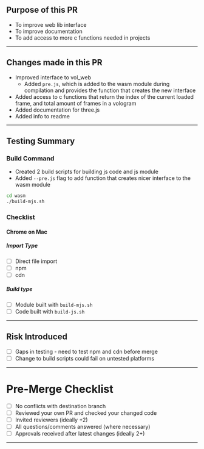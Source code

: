 <!-- 
This document serves as a simple example of a PR template.
It also contains some recommended headings along with some
other useful headers. At the end of the document are some
extra blocks of Markdown that could be used in many 
different PRs and the hope is they can be copied and pasted.
-->

<!-- ( Optional Header ) --\>
## Pre-PR Checklist 

- [ ] New code sufficiently commented and documented?
- [ ] New code passes unit tests?

***
-->

## Purpose of this PR
<!-- ( Recommened Header )
List here the problems that the PR is trying to fix.
Use your JIRA cards for inspiration for this section.

Examples:
-->
* To improve web lib interface
* To improve documentation
* To add access to more c functions needed in projects

***

## Changes made in this PR
<!-- ( Recommened Header )
Give a brief description of the work done on each issue
listed in the section above.

Consider using screenshots/videos to describe your work:
https://docs.github.com/en/get-started/writing-on-github/working-with-advanced-formatting/attaching-files

Example:
-->
* Improved interface to vol_web 
  * Added `pre.js`, which is added to the wasm module during compilation and provides the function that creates the new interface 
* Added access to c functions that return the index of the current loaded frame, and total amount of frames in a vologram
* Added documentation for three.js
* Added info to readme


***

## Testing Summary
<!-- ( Recommened Header )
Explained how reviewers build, deploy, and test your code and what should they look for that would indicate a bug or regression.

This is an opportunity to add the base build and testing commands to the template that developers can copy, paste and/or modify to hightlight any changes to the build process (e.g. as a result of a new dependency):
-->

### Build Command

* Created 2 build scripts for building js code and js module
* Added `--pre.js` flag to add function that creates nicer interface to the wasm module

```sh
cd wasm
./build-mjs.sh
```
<!--
State what devices, iOS'es, browsers, etc. were tested on. You can also ask
for others to help test on platforms you cannot.

Example:
-->

### Checklist

#### Chrome on Mac 

##### Import Type

- [ ] Direct file import 
- [ ] npm
- [ ] cdn

##### Build type

- [ ] Module built with `build-mjs.sh`
- [ ] Code built with `build-js.sh`

***

## Risk Introduced
<!-- ( Recommended Header ) -->

- [ ] Gaps in testing - need to test npm and cdn before merge
- [ ] Change to build scripts could fail on untested platforms

***

# Pre-Merge Checklist

<!-- ( Recommended Header ) 
If you have a problem with the review process (e.g. it's taking too long, or the reviewers forgot) get in touch with the Team Lead of the project!
-->

- [ ] No conflicts with destination branch
- [ ] Reviewed your own PR and checked your changed code
- [ ] Invited reviewers (ideally +2)
- [ ] All questions/comments answered (where necessary)
- [ ] Approvals received after latest changes (ideally 2+)
<!-- - [ ] CI/CD builds successful -->

***